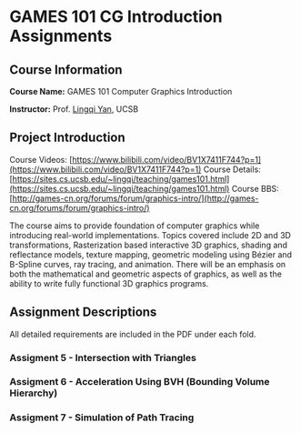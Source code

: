 # GAMES 101 CG Introduction Assignments

## Course Information

**Course Name:** GAMES 101 Computer Graphics Introduction

**Instructor:** Prof. [Lingqi Yan](https://sites.cs.ucsb.edu/~lingqi/#), UCSB

## Project Introduction

Course Videos: [https://www.bilibili.com/video/BV1X7411F744?p=1](https://www.bilibili.com/video/BV1X7411F744?p=1)
Course Details: [https://sites.cs.ucsb.edu/~lingqi/teaching/games101.html](https://sites.cs.ucsb.edu/~lingqi/teaching/games101.html)
Course BBS: [http://games-cn.org/forums/forum/graphics-intro/](http://games-cn.org/forums/forum/graphics-intro/)

The course aims to provide foundation of computer graphics while introducing real-world implementations. Topics covered include 2D and 3D transformations, Rasterization based interactive 3D graphics, shading and reflectance models, texture mapping, geometric modeling using Bézier and B-Spline curves, ray tracing, and animation. There will be an emphasis on both the mathematical and geometric aspects of graphics, as well as the ability to write fully functional 3D graphics programs.

## Assignment Descriptions

All detailed requirements are included in the PDF under each fold.

### Assigment 5 - Intersection with Triangles
### Assigment 6 - Acceleration Using BVH (Bounding Volume Hierarchy)
### Assigment 7 - Simulation of Path Tracing